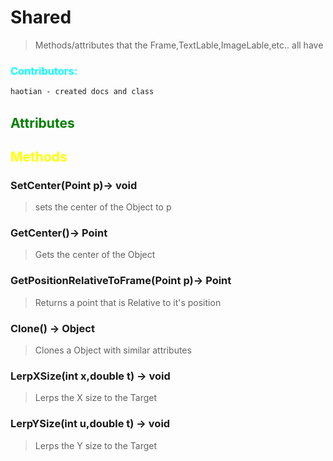 # Shared 
>Methods/attributes that the Frame,TextLable,ImageLable,etc.. all have
### <span style="color:cyan;">Contributors:</span>
<!--put your names here between the ``` if you worked on it, and put what you did-->
```diff
haotian - created docs and class
```

## <span style="color:green;">Attributes</span>

## <span style="color:yellow;">Methods</span>

### **SetCenter(Point p)**-> void
>sets the center of the Object to p
### **GetCenter()**-> Point
>Gets the center of the Object
### **GetPositionRelativeToFrame(Point p)**-> Point
>Returns a point that is Relative to it's position

### **Clone()** -> Object
>Clones a Object with similar attributes 

### **LerpXSize(int x,double t)** -> void
> Lerps the X size to the Target 

### **LerpYSize(int u,double t)** -> void
> Lerps the Y size to the Target 




